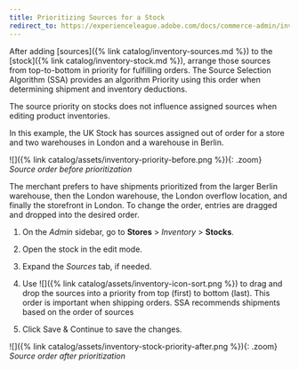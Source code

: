 ```yaml
---
title: Prioritizing Sources for a Stock
redirect_to: https://experienceleague.adobe.com/docs/commerce-admin/inventory/stocks/stocks-prioritize-sources.html
---
```


After adding [sources]({% link catalog/inventory-sources.md %}) to the [stock]({% link catalog/inventory-stock.md %}), arrange those sources from top-to-bottom in priority for fulfilling orders. The Source Selection Algorithm (SSA) provides an algorithm Priority using this order when determining shipment and inventory deductions.

The source priority on stocks does not influence assigned sources when editing product inventories.

In this example, the UK Stock has sources assigned out of order for a store and two warehouses in London and a warehouse in Berlin.

![]({% link catalog/assets/inventory-priority-before.png %}){: .zoom}
_Source order before prioritization_

The merchant prefers to have shipments prioritized from the larger Berlin warehouse, then the London warehouse, the London overflow location, and finally the storefront in London. To change the order, entries are dragged and dropped into the desired order.

1. On the _Admin_ sidebar, go to **Stores** > _Inventory_ > **Stocks**.

1. Open the stock in the edit mode.

1. Expand the _Sources_ tab, if needed.

1. Use ![]({% link catalog/assets/inventory-icon-sort.png %}) to drag and drop the sources into a priority from top (first) to bottom (last). This order is important when shipping orders. SSA recommends shipments based on the order of sources

1. Click <span class="btn">Save & Continue</span> to save the changes.

![]({% link catalog/assets/inventory-stock-priority-after.png %}){: .zoom}
_Source order after prioritization_
